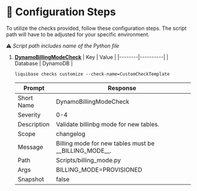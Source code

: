 # 🔧 Configuration Steps
To utilize the checks provided, follow these configuration steps. The script path will have to be adjusted for your specific environment.

⚠️ *Script path includes name of the Python file*
1. [**DynamoBillingModeCheck**](Scripts/billing_mode.py)
    | Key | Value |
    |--------|----------|
    | Database | DynamoDB |
    ```
    liquibase checks customize --check-name=CustomCheckTemplate
    ```
    | Prompt | Response |
    |--------|----------|
    | Short Name | DynamoBillingModeCheck |
    | Severity | 0-4 |
    | Description | Validate billinbg mode for new tables. |
    | Scope | changelog |
    | Message | Billing mode for new tables must be \_\_BILLING_MODE\_\_. |
    | Path | Scripts/billing_mode.py |
    | Args | BILLING_MODE=PROVISIONED |
    | Snapshot | false |